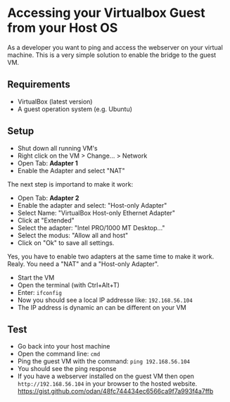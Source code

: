 # Accessing your Virtualbox Guest from your Host OS

As a developer you want to ping and access the webserver on your virtual machine.
This is a very simple solution to enable the bridge to the guest VM.

## Requirements

* VirtualBox (latest version)
* A guest operation system (e.g. Ubuntu)

## Setup

* Shut down all running VM's
* Right click on the VM > Change... > Network
* Open Tab: **Adapter 1**
* Enable the Adapter and select "NAT"

The next step is importand to make it work:

* Open Tab: **Adapter 2**
* Enable the adapter and select: "Host-only Adapter"
* Select Name: "VirtualBox Host-only Ethernet Adapter"
* Click at "Extended"
* Select the adapter: "Intel PRO/1000 MT Desktop..."
* Select the modus: "Allow all and host"
* Click on "Ok" to save all settings.

Yes, you have to enable two adapters at the same time to make it work. Realy.
You need a "NAT" and a "Host-only Adapter".

* Start the VM
* Open the terminal (with Ctrl+Alt+T)
* Enter: `ifconfig`
* Now you should see a local IP addresse like: `192.168.56.104`
* The IP address is dynamic an can be different on your VM

## Test

* Go back into your host machine
* Open the command line: `cmd`
* Ping the guest VM with the command: `ping 192.168.56.104`
* You should see the ping response
* If you have a webserver installed on the guest VM then open `http://192.168.56.104` in your browser to the hosted website.
https://gist.github.com/odan/48fc744434ec6566ca9f7a993f4a7ffb
